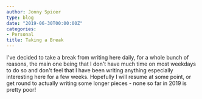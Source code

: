 ```yaml
---
author: Jonny Spicer
type: blog
date: "2019-06-30T00:00:00Z"
categories:
- Personal
title: Taking a Break
---
```

I've decided to take a break from writing here daily, for a whole bunch of reasons, the main one being that I don't have much time on most weekdays to do so and don't feel that I have
been writing anything especially interesting here for a few weeks. Hopefully I will resume at some point, or get round to actually writing some longer pieces - none so far in 2019 is pretty poor!
